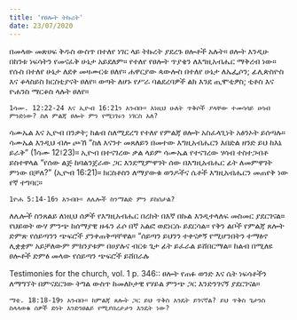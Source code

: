 ```yaml
---
title: 'የፀሎት ትኩረት'
date: 23/07/2020
---
```


በመላው መጽሀፍ ቅዱስ ውስጥ በተለየ ነገር ላይ ትኩረት ያደረጉ ፀሎቶች አሉት። ፀሎት እንዲሁ በከንቱ ነፍሳትን የመናፈቅ ሁኔታ አይደለም። የተለየ የፀሎት ጥያቄን ለእግዚአብሔር ማቅረብ ነው። የሱስ በተለየ ሁኔታ ለደቀ መዛሙርቱ ፀለየ። ሐዋርያው ጳውሎስ በተለየ ሁኔታ ለኤፌሶን; ፊሊጵስዮስ እና ቆላስይስ ክርስቲያናት ፀለየ። ወጣት ለሆኑ የሥራ ባልደረባዎች ልክ እንደ ጢሞቲዎስ; ቲቶስ እና ዮሐንስ ማርቆስ ላሉት ፀለየ።

`1ሳሙ. 12:22-24 እና ኢዮብ 16:21ን አንብቡ። እነዚህ ሁለት ጥቅሶች ያላቸው ተመሳሳይ ሀሳብ ምንድነው? ስለ ምልጃ ፀሎት ምን የሚነገሩን ነገርስ አለ?`

ሳሙኤል እና ኢዮብ በንቃት; ከልብ ስለሚደረግ የተለየ የምልጃ ፀሎት አስፈላጊነት አፅንኦት ይሰጣሉ። ሳሙኤል እንዲህ ብሎ ጮኸ “ስለ እናንተ መጸለይን በመተው እግዚአብሔርን እበድል ዘንድ ይህ ከእኔ ይራቅ” (1ሳሙ 12፤23)። ኢዮብ በተናገረው ቃል ላይም ሳሙኤል የተናገረው ሃሳብ ተስተጋብቶ ይስተዋላል “የሰው ልጅ   			    ከባልንጀራው ጋር እንደሚምዋገት ሰው በእግዚአብሔር ፊት ለመምዋገት ምነው በቻለ?” (ኢዮብ 16:21)። ክርስቶስን ለማያውቁ ወንዶችና ሴቶች እግዚአብሔርን መጠየቅ ነው የኛ ተግባር።

`1ዮሐ 5:14-16ን አንብቡ። ለሌሎች ስንማልድ ምን ይከሰታል?`

ለሌሎች ስንጸልይ ለነዚህ ሰዎች የእግዚአብሔር በረከት በእኛ በኩል እንዲተላለፍ መስመር ያደርገናል። የህይወት ውሃ ምንጭ ከሰማያዊ ዙፋን ፈሶ በኛ አልፎ ወደነርሱ ይደርሳል። የቅን ልቦች የምልጃ ጸሎት ድምጽ የሰይጣንን ጭፍሮች ያንቀጠቅጣቸዋል። “ሰይጣን ይህንን ተቀናቃኝ የሚሆንበትን ተማፅኖ ሊቋቋም አይቻለውም ምክንያቱም በሀያሉና ብርቱ ጌታ ፊት ይፈራል ይሸበርማል። ከልብ በሚለዩ ፀሎቶች ድምፅ መላው የሰይጣን ጭፍሮች ይሸበራሉ

Testimonies for the church, vol. 1 p. 346:: ፀሎት የጠፉ ወንድ እና ሴት ነፍሳቶችን ለማግኘት በምናደርገው ትግል ውስጥ ከመለኮታዊ የሃይል ምንጭ ጋር እንድንገናኝ ያደርገናል።

`ማቴ. 18:18-19ን አንብቡ። ከምልጃ ጸሎት ጋር ይህ ጥቅስ እንዴት ይገናኛል? ይህ ጥቅስ ጌታንስ ስላላወቁ ሰዎች ድነት እንድንፀልይ የሚያበረታታን እንዴት ነው?`